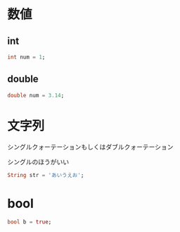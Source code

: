 # 数値

## int

```dart
int num = 1;
```

## double

```dart
double num = 3.14;
```

# 文字列

シングルクォーテーションもしくはダブルクォーテーション

シングルのほうがいい

```dart
String str = 'あいうえお';
```

# bool

```dart
bool b = true;
```
